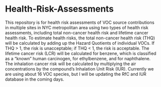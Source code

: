 # Health-Risk-Assessments
This repository is for health risk assessments of VOC source contributions in multiple sites in NYC metropolitan area using two types of health risk assessments, including total non-cancer health risk and lifetime cancer health risk. To estimate health risks, the total non-cancer health risk (THQ) will be calculated by adding up the Hazard Quotients of individual VOCs. If THQ > 1, the risk is unacceptable; if THQ < 1, the risk is acceptable. The lifetime cancer risk (LCR) will be calculated for benzene, which is classified as a “known” human carcinogen, for ethylbenzene, and for naphthalene. The inhalation cancer risk will be calculated by multiplying the air concentrations by the compound’s Inhalation Unit Risk (IUR). 
Currently we are using about 16 VOC species, but I will be updating the RfC and IUR database in the coming days.
